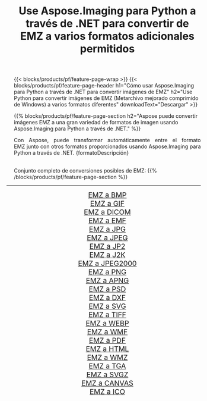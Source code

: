 ﻿---
title: Use Aspose.Imaging para Python a través de .NET para convertir de EMZ a varios formatos adicionales permitidos 
weight: 3920
url: /es/python-net/conversion/from/emz/ 
lang: es
langdirlevel: 2
locales: zh-hans,ja,it,ru,de,es,fr,nl,id,lt,pl,pt,vi,tr,ko,zh-hant,ar,hi,th,sv,cs,uk,he
description: Puede transformar rápidamente de EMZ(Metarchivo mejorado comprimido de Windows) a varios formatos usando Aspose.Imaging para Python a través de .NET.
---

{{< blocks/products/pf/feature-page-wrap >}}
{{< blocks/products/pf/feature-page-header h1="Cómo usar Aspose.Imaging para Python a través de .NET para convertir imágenes de EMZ" h2="Use Python para convertir imágenes de EMZ (Metarchivo mejorado comprimido de Windows) a varios formatos diferentes" downloadText="Descargar" >}}


{{% blocks/products/pf/feature-page-section  h2="Aspose puede convertir imágenes EMZ a una gran variedad de formatos de imagen usando Aspose.Imaging para Python a través de .NET." %}}
<p align=justify>Con Aspose, puede transformar automáticamente entre el formato EMZ junto con otros formatos proporcionados usando Aspose.Imaging para Python a través de .NET. {formatoDescripción}</p>
<br/>
Conjunto completo de conversiones posibles de EMZ:
{{% /blocks/products/pf/feature-page-section %}}
<div class="container-fluid productfamilypage bg-gray">
    <div class="convertypes bg-gray agp-content section">
        <div class="container">
		<hr style="margin-left:-20px;"/>
		<div class="row other-converters" style="gap: 10px;font-size: 19px;text-align:center;">
		    <div class='col-md-2 other-converter remove-lp remove-rp'><a href="/imaging/es/python-net/conversion/emz-to-bmp/" style="padding:15px;">EMZ a BMP</a></div><div class='col-md-2 other-converter remove-lp remove-rp'><a href="/imaging/es/python-net/conversion/emz-to-gif/" style="padding:15px;">EMZ a GIF</a></div><div class='col-md-2 other-converter remove-lp remove-rp'><a href="/imaging/es/python-net/conversion/emz-to-dicom/" style="padding:15px;">EMZ a DICOM</a></div><div class='col-md-2 other-converter remove-lp remove-rp'><a href="/imaging/es/python-net/conversion/emz-to-emf/" style="padding:15px;">EMZ a EMF</a></div><div class='col-md-2 other-converter remove-lp remove-rp'><a href="/imaging/es/python-net/conversion/emz-to-jpg/" style="padding:15px;">EMZ a JPG</a></div><div class='col-md-2 other-converter remove-lp remove-rp'><a href="/imaging/es/python-net/conversion/emz-to-jpeg/" style="padding:15px;">EMZ a JPEG</a></div><div class='col-md-2 other-converter remove-lp remove-rp'><a href="/imaging/es/python-net/conversion/emz-to-jp2/" style="padding:15px;">EMZ a JP2</a></div><div class='col-md-2 other-converter remove-lp remove-rp'><a href="/imaging/es/python-net/conversion/emz-to-j2k/" style="padding:15px;">EMZ a J2K</a></div><div class='col-md-2 other-converter remove-lp remove-rp'><a href="/imaging/es/python-net/conversion/emz-to-jpeg2000/" style="padding:15px;">EMZ a JPEG2000</a></div><div class='col-md-2 other-converter remove-lp remove-rp'><a href="/imaging/es/python-net/conversion/emz-to-png/" style="padding:15px;">EMZ a PNG</a></div><div class='col-md-2 other-converter remove-lp remove-rp'><a href="/imaging/es/python-net/conversion/emz-to-apng/" style="padding:15px;">EMZ a APNG</a></div><div class='col-md-2 other-converter remove-lp remove-rp'><a href="/imaging/es/python-net/conversion/emz-to-psd/" style="padding:15px;">EMZ a PSD</a></div><div class='col-md-2 other-converter remove-lp remove-rp'><a href="/imaging/es/python-net/conversion/emz-to-dxf/" style="padding:15px;">EMZ a DXF</a></div><div class='col-md-2 other-converter remove-lp remove-rp'><a href="/imaging/es/python-net/conversion/emz-to-svg/" style="padding:15px;">EMZ a SVG</a></div><div class='col-md-2 other-converter remove-lp remove-rp'><a href="/imaging/es/python-net/conversion/emz-to-tiff/" style="padding:15px;">EMZ a TIFF</a></div><div class='col-md-2 other-converter remove-lp remove-rp'><a href="/imaging/es/python-net/conversion/emz-to-webp/" style="padding:15px;">EMZ a WEBP</a></div><div class='col-md-2 other-converter remove-lp remove-rp'><a href="/imaging/es/python-net/conversion/emz-to-wmf/" style="padding:15px;">EMZ a WMF</a></div><div class='col-md-2 other-converter remove-lp remove-rp'><a href="/imaging/es/python-net/conversion/emz-to-pdf/" style="padding:15px;">EMZ a PDF</a></div><div class='col-md-2 other-converter remove-lp remove-rp'><a href="/imaging/es/python-net/conversion/emz-to-html/" style="padding:15px;">EMZ a HTML</a></div><div class='col-md-2 other-converter remove-lp remove-rp'><a href="/imaging/es/python-net/conversion/emz-to-wmz/" style="padding:15px;">EMZ a WMZ</a></div><div class='col-md-2 other-converter remove-lp remove-rp'><a href="/imaging/es/python-net/conversion/emz-to-tga/" style="padding:15px;">EMZ a TGA</a></div><div class='col-md-2 other-converter remove-lp remove-rp'><a href="/imaging/es/python-net/conversion/emz-to-svgz/" style="padding:15px;">EMZ a SVGZ</a></div><div class='col-md-2 other-converter remove-lp remove-rp'><a href="/imaging/es/python-net/conversion/emz-to-canvas/" style="padding:15px;">EMZ a CANVAS</a></div><div class='col-md-2 other-converter remove-lp remove-rp'><a href="/imaging/es/python-net/conversion/emz-to-ico/" style="padding:15px;">EMZ a ICO</a></div>
                </div>
        </div>
    </div>
</div>
<br/>

